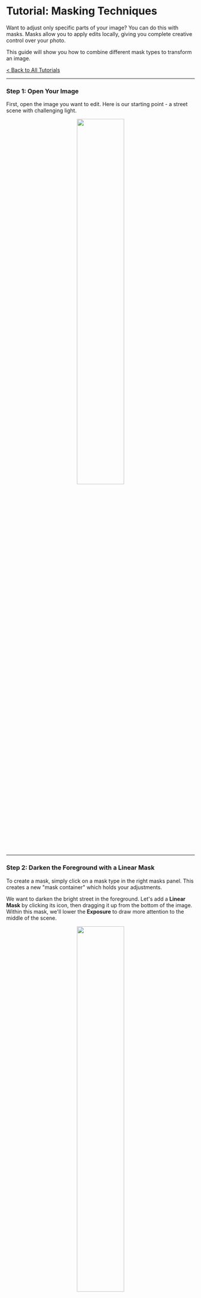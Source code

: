 # Tutorial: Masking Techniques

Want to adjust only specific parts of your image? You can do this with masks. Masks allow you to apply edits locally, giving you complete creative control over your photo.

This guide will show you how to combine different mask types to transform an image.

[< Back to All Tutorials](../../README.md)

---

### Step 1: Open Your Image

First, open the image you want to edit. Here is our starting point - a street scene with challenging light.

<p align="center">
  <img src="./Image (1).png" width="50%">
</p>

---

### Step 2: Darken the Foreground with a Linear Mask

To create a mask, simply click on a mask type in the right masks panel. This creates a new "mask container" which holds your adjustments.

We want to darken the bright street in the foreground. Let's add a **Linear Mask** by clicking its icon, then dragging it up from the bottom of the image. Within this mask, we'll lower the **Exposure** to draw more attention to the middle of the scene.

<p align="center">
  <img src="./Image (2).png" width="50%">
</p>

---

### Step 3: Make the Subject Stand Out with AI

Next, we want to make the person in the center stand out. We can use the powerful **AI Subject** tool for this.

After creating a new AI mask, simply draw a rough selection around the person.

<p align="center">
  <img src="./Image (3).png" width="50%">
</p>

The AI model will analyze the selection and automatically generate a precise mask of the subject.

<p align="center">
  <img src="./Image (4).png" width="50%">
</p>

Now that only the person is selected, we can increase their **Exposure** and **Contrast** slightly to make them pop.

<p align="center">
  <img src="./Image (5).png" width="50%">
</p>

---

### Step 4: Add Warmth with a Radial Mask

The light at the end of the street is a key focal point. We can enhance it by creating a soft, feathered **Radial Mask**.

We'll place the mask over the light source and increase the **Exposure**, **Contrast**, and especially the **Temperature** to create a warm, inviting glow.

<p align="center">
  <img src="./Image (7).png" width="50%">
</p>

---

### Step 5: Balance the Scene with Another Linear Mask

I think the left side of the street is still a bit too bright and distracting. Let's add one more **Linear Mask** to the left side.

We'll place it and lower the **Exposure** slightly to balance the overall lighting and keep the viewer's eye focused on the center of the frame.

<p align="center">
  <img src="./Image (8).png" width="50%">
</p>

---

### Step 6: The Final Result

By combining several masks, we have completely transformed the mood and focus of the image. Each mask targets a specific area with its own unique adjustments.

Here is the final image with all masks applied:

<p align="center">
  <img src="./Image (9).png" width="100%">
</p>

And here is the original image for comparison.

<p align="center">
  <img src="./Image (10).png" width="100%">
</p>

> Tip: Open the 2 images in seperate tabs (and switch between them) to see the difference more clearly.

---

### Congratulations!

You've now learned how to use multiple masks - including Linear, Radial, and AI Subject - to perform complex, targeted adjustments. This technique is one of the most powerful ways to improve your photo editing.

---

### Pro Tip: Combining and Excluding Masks

You can create even more complex selections by adding or subtracting masks within a single mask container. For example, let's say we want to darken the background of this image, but leave the main subject (the shell) untouched.

Here's how you can do it.

First, we start with our image.

<p align="center">
  <img src="./Image (14).png" width="50%">
</p>

Next, we add a **Linear Mask** to the scene and lower the exposure. Notice that this darkens everything, including the shell.

<p align="center">
  <img src="./Image (13).png" width="50%">
</p>

Now, within the *same mask container*, we add an **AI Subject** mask and draw a selection around the shell.

<p align="center">
  <img src="./Image (11).png" width="50%">
</p>

Here's the key step. In the **Mask Components** panel, we click the **exclude (minus)** button next to our AI Subject mask. This tells RapidRAW to *subtract* the shell's shape from the main linear mask's area of effect.

<p align="center">
  <img src="./Image (12).png" width="50%">
</p>

The result is a mask that darkens the background *without* affecting the shell. This gives you precise control over your adjustments.

<p align="center">
  <img src="./Image (6).png" width="50%">
</p>

This powerful feature lets you build selections for any editing challenge.